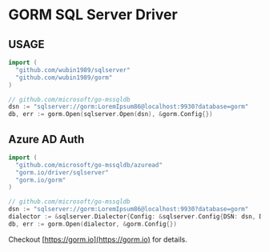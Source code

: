 # GORM SQL Server Driver

## USAGE

```go
import (
  "github.com/wubin1989/sqlserver"
  "github.com/wubin1989/gorm"
)

// github.com/microsoft/go-mssqldb
dsn := "sqlserver://gorm:LoremIpsum86@localhost:9930?database=gorm"
db, err := gorm.Open(sqlserver.Open(dsn), &gorm.Config{})
```

## Azure AD Auth

```go
import (
  "github.com/microsoft/go-mssqldb/azuread"
  "gorm.io/driver/sqlserver"
  "gorm.io/gorm"
)

// github.com/microsoft/go-mssqldb
dsn := "sqlserver://gorm:LoremIpsum86@localhost:9930?database=gorm"
dialector := &sqlserver.Dialector{Config: &sqlserver.Config{DSN: dsn, DriverName: azuread.DriverName}}
db, err := gorm.Open(dialector, &gorm.Config{})
```

Checkout [https://gorm.io](https://gorm.io) for details.
